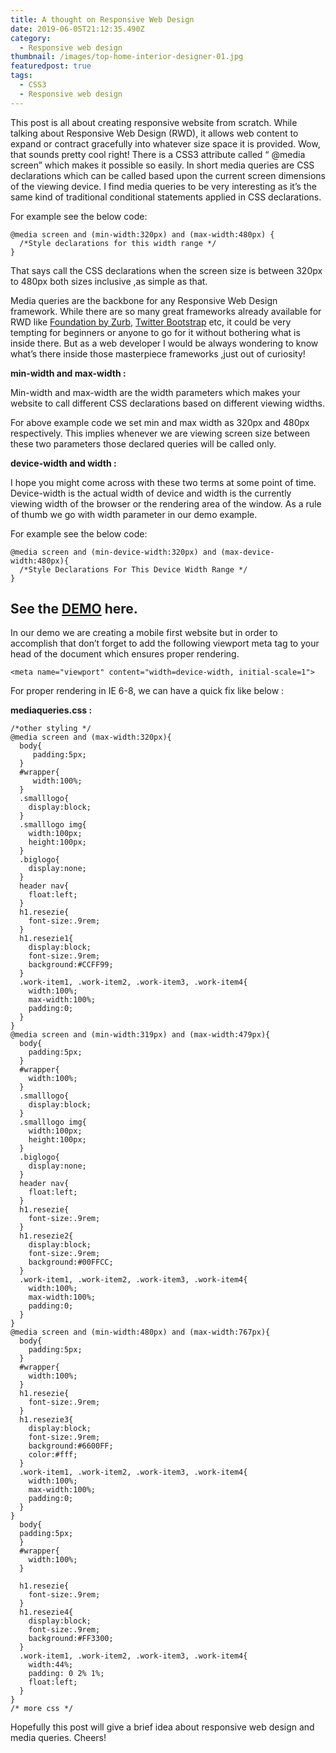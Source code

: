 ```yaml
---
title: A thought on Responsive Web Design
date: 2019-06-05T21:12:35.490Z
category:
  - Responsive web design
thumbnail: /images/top-home-interior-designer-01.jpg
featuredpost: true
tags:
  - CSS3
  - Responsive web design
---
```

This post is all about creating responsive website from scratch. While talking about Responsive Web Design (RWD), it allows web content to expand or contract gracefully into whatever size space it is provided. Wow, that sounds pretty cool right! There is a CSS3 attribute called “ @media screen” which makes it possible so easily. In short media queries are CSS declarations which can be called based upon the current screen dimensions of the viewing device. I find media queries to be very interesting as it’s the same kind of traditional conditional statements applied in CSS declarations. 

For example see the below code:

```
@media screen and (min-width:320px) and (max-width:480px) {
  /*Style declarations for this width range */
}
```

That says call the CSS declarations when the screen size is between 320px to 480px both sizes inclusive ,as simple as that.

Media queries are the backbone for any Responsive Web Design framework. While there are so many great frameworks already available for RWD like [Foundation by Zurb](https://foundation.zurb.com/), [Twitter Bootstrap](https://getbootstrap.com/) etc, it could be very tempting for beginners or anyone to go for it without bothering what is inside there. But as a web developer I would be always wondering to know what’s there inside those masterpiece frameworks ,just out of curiosity!

**min-width and max-width :**

Min-width and max-width are the width parameters which makes your website to call different CSS declarations based on different viewing widths.

For above example code we set min and max width as 320px and 480px respectively. This implies whenever we are viewing screen size between these two parameters those declared queries will be called only.

**device-width and width :**

I hope you might come across with these two terms at some point of time. Device-width is the actual width of device and width is the currently viewing width of the browser or the rendering area of the window. As a rule of thumb we go with width parameter in our demo example.

For example see the below code:

```
@media screen and (min-device-width:320px) and (max-device-width:480px){
  /*Style Declarations For This Device Width Range */
}
```

## See the [DEMO](http://jsfiddle.net/upenpanging/Ldsj1cz2/1/embedded/result/) here.

In our demo we are creating a mobile first website but in order to accomplish that don’t forget to add the following viewport meta tag to your head of the document which ensures proper rendering.

```
<meta name="viewport" content="width=device-width, initial-scale=1">
```

For proper rendering in IE 6-8, we can have a quick fix like below :

**mediaqueries.css :**

```
/*other styling */
@media screen and (max-width:320px){
  body{
     padding:5px;
  }
  #wrapper{
     width:100%;
  }
  .smalllogo{
    display:block;
  }
  .smalllogo img{
    width:100px;
    height:100px;
  }
  .biglogo{
    display:none;
  }
  header nav{
    float:left;
  }
  h1.resezie{
    font-size:.9rem;
  }
  h1.resezie1{
    display:block;
    font-size:.9rem;
    background:#CCFF99;
  }
  .work-item1, .work-item2, .work-item3, .work-item4{
    width:100%;
    max-width:100%;
    padding:0;
  }
}
@media screen and (min-width:319px) and (max-width:479px){
  body{
    padding:5px;  
  }
  #wrapper{
    width:100%;
  }
  .smalllogo{
    display:block;
  }
  .smalllogo img{
    width:100px;
    height:100px;
  }
  .biglogo{
    display:none;
  }
  header nav{
    float:left;
  }
  h1.resezie{
    font-size:.9rem;
  }
  h1.resezie2{
    display:block;
    font-size:.9rem;
    background:#00FFCC;
  }
  .work-item1, .work-item2, .work-item3, .work-item4{
    width:100%;
    max-width:100%;
    padding:0;
  }
}
@media screen and (min-width:480px) and (max-width:767px){
  body{
    padding:5px;  
  }
  #wrapper{
    width:100%;
  }
  h1.resezie{
    font-size:.9rem;
  }
  h1.resezie3{
    display:block;
    font-size:.9rem;
    background:#6600FF;
    color:#fff;
  }
  .work-item1, .work-item2, .work-item3, .work-item4{
    width:100%;
    max-width:100%;
    padding:0;
  }
}
  body{
  padding:5px;  
  }
  #wrapper{
    width:100%;
  }

  h1.resezie{
    font-size:.9rem;
  }
  h1.resezie4{
    display:block;
    font-size:.9rem;
    background:#FF3300;
  }
  .work-item1, .work-item2, .work-item3, .work-item4{
    width:44%;
    padding: 0 2% 1%;
    float:left;
  }
}
/* more css */
```



Hopefully this post will give a brief idea about responsive web design and media queries. Cheers!
